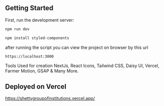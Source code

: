 ## Getting Started

First, run the development server:

```bash
npm run dev
```
```bash
npm install styled-components
```
after running the script you can view the project on browser by this url

```bash
https://localhost:3000
```

Tools Used for creation
NextJs,
React Icons,
Tailwind CSS,
Daisy UI,
Vercel,
Farmer Motion,
GSAP & Many More.

## Deployed on Vercel
https://shettygroupofinstitutions.vercel.app/
